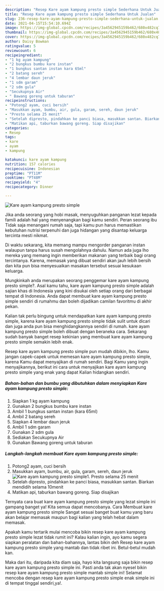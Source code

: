 ```yaml
---
description: "Resep Kare ayam kampung presto simple Sederhana Untuk Jualan"
title: "Resep Kare ayam kampung presto simple Sederhana Untuk Jualan"
slug: 236-resep-kare-ayam-kampung-presto-simple-sederhana-untuk-jualan
date: 2021-04-15T15:54:10.694Z
image: https://img-global.cpcdn.com/recipes/3a4562945159b462/680x482cq70/kare-ayam-kampung-presto-simple-foto-resep-utama.jpg
thumbnail: https://img-global.cpcdn.com/recipes/3a4562945159b462/680x482cq70/kare-ayam-kampung-presto-simple-foto-resep-utama.jpg
cover: https://img-global.cpcdn.com/recipes/3a4562945159b462/680x482cq70/kare-ayam-kampung-presto-simple-foto-resep-utama.jpg
author: Daisy Bowman
ratingvalue: 5
reviewcount: 6
recipeingredient:
- "1 kg ayam kampung"
- "2 bungkus bumbu kare instan"
- "1 bungkus santan instan kara 65ml"
- "2 batang sereh"
- "4 lembar daun jeruk"
- "1 sdm garam"
- "2 sdm gula"
- "Secukupnya Air"
- " Bawang goreng untuk taburan"
recipeinstructions:
- "Potong2 ayam, cuci bersih"
- "Masukkan ayam, bumbu, air, gula, garam, sereh, daun jeruk"
- "Presto selama 25 menit"
- "Setelah dipresto, pindahkan ke panci biasa, masukkan santan. Biarkan mendidih selama 10menit"
- "Matikan api, taburkan bawang goreng. Siap disajikan"
categories:
- Resep
tags:
- kare
- ayam
- kampung

katakunci: kare ayam kampung 
nutrition: 157 calories
recipecuisine: Indonesian
preptime: "PT11M"
cooktime: "PT48M"
recipeyield: "4"
recipecategory: Dinner

---
```



![Kare ayam kampung presto simple](https://img-global.cpcdn.com/recipes/3a4562945159b462/680x482cq70/kare-ayam-kampung-presto-simple-foto-resep-utama.jpg)

Jika anda seorang yang hobi masak, menyuguhkan panganan lezat kepada famili adalah hal yang menyenangkan bagi kamu sendiri. Peran seorang ibu Tidak saja menangani rumah saja, tapi kamu pun harus memastikan kebutuhan nutrisi terpenuhi dan juga hidangan yang disantap keluarga tercinta mesti nikmat.

Di waktu  sekarang, kita memang mampu mengorder panganan instan walaupun tanpa harus susah mengolahnya dahulu. Namun ada juga lho mereka yang memang ingin memberikan makanan yang terbaik bagi orang tercintanya. Karena, memasak yang dibuat sendiri akan jauh lebih bersih dan kita pun bisa menyesuaikan masakan tersebut sesuai kesukaan keluarga. 



Mungkinkah anda merupakan seorang penggemar kare ayam kampung presto simple?. Asal kamu tahu, kare ayam kampung presto simple adalah sajian khas di Indonesia yang kini disukai oleh setiap orang dari berbagai tempat di Indonesia. Anda dapat membuat kare ayam kampung presto simple sendiri di rumahmu dan boleh dijadikan camilan favoritmu di akhir pekan.

Kalian tak perlu bingung untuk mendapatkan kare ayam kampung presto simple, karena kare ayam kampung presto simple tidak sulit untuk dicari dan juga anda pun bisa menghidangkannya sendiri di rumah. kare ayam kampung presto simple boleh dibuat dengan beraneka cara. Sekarang sudah banyak banget resep kekinian yang membuat kare ayam kampung presto simple semakin lebih enak.

Resep kare ayam kampung presto simple pun mudah dibikin, lho. Kamu jangan capek-capek untuk memesan kare ayam kampung presto simple, karena Kamu dapat menyajikan di rumah sendiri. Bagi Kamu yang ingin menyajikannya, berikut ini cara untuk menyajikan kare ayam kampung presto simple yang enak yang dapat Kalian hidangkan sendiri.

<!--inarticleads1-->

##### Bahan-bahan dan bumbu yang dibutuhkan dalam menyiapkan Kare ayam kampung presto simple:

1. Siapkan 1 kg ayam kampung
1. Gunakan 2 bungkus bumbu kare instan
1. Ambil 1 bungkus santan instan (kara 65ml)
1. Ambil 2 batang sereh
1. Siapkan 4 lembar daun jeruk
1. Ambil 1 sdm garam
1. Gunakan 2 sdm gula
1. Sediakan Secukupnya Air
1. Gunakan  Bawang goreng untuk taburan




<!--inarticleads2-->

##### Langkah-langkah membuat Kare ayam kampung presto simple:

1. Potong2 ayam, cuci bersih
1. Masukkan ayam, bumbu, air, gula, garam, sereh, daun jeruk
<img src="https://img-global.cpcdn.com/steps/8ea9eb932acaf99f/160x128cq70/kare-ayam-kampung-presto-simple-langkah-memasak-2-foto.jpg" alt="Kare ayam kampung presto simple">1. Presto selama 25 menit
1. Setelah dipresto, pindahkan ke panci biasa, masukkan santan. Biarkan mendidih selama 10menit
1. Matikan api, taburkan bawang goreng. Siap disajikan




Ternyata cara buat kare ayam kampung presto simple yang lezat simple ini gampang banget ya! Kita semua dapat mencobanya. Cara Membuat kare ayam kampung presto simple Sangat sesuai banget buat kamu yang baru akan belajar memasak maupun bagi kalian yang telah hebat dalam memasak.

Apakah kamu tertarik mulai mencoba bikin resep kare ayam kampung presto simple lezat tidak rumit ini? Kalau kalian ingin, ayo kamu segera siapkan peralatan dan bahan-bahannya, lantas bikin deh Resep kare ayam kampung presto simple yang mantab dan tidak ribet ini. Betul-betul mudah kan. 

Maka dari itu, daripada kita diam saja, hayo kita langsung saja bikin resep kare ayam kampung presto simple ini. Pasti anda tak akan nyesel bikin resep kare ayam kampung presto simple mantab simple ini! Selamat mencoba dengan resep kare ayam kampung presto simple enak simple ini di tempat tinggal sendiri,ya!.

